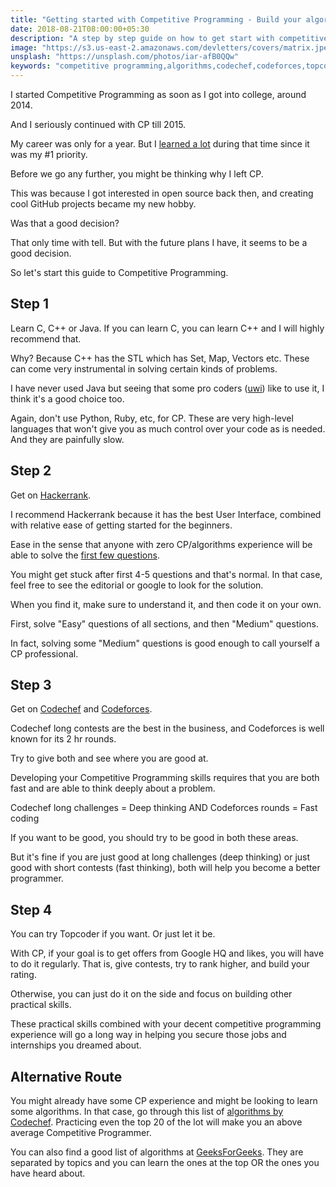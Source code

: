 ```yaml
---
title: "Getting started with Competitive Programming - Build your algorithm skills"
date: 2018-08-21T08:00:00+05:30
description: "A step by step guide on how to get start with competitive programming and building your algorithmic skills"
image: "https://s3.us-east-2.amazonaws.com/devletters/covers/matrix.jpeg"
unsplash: "https://unsplash.com/photos/iar-afB0QQw"
keywords: "competitive programming,algorithms,codechef,codeforces,topcoder,cp,beginners"
---
```


I started Competitive Programming as soon as I got into college, around 2014. 

And I seriously continued with CP till 2015. 

My career was only for a year. But I [learned a lot](https://devletters.com/letters/why-competitve-programming/) during that time since it was my #1 priority.

Before we go any further, you might be thinking why I left CP. 

This was because I got interested in open source back then, and creating cool GitHub projects became my new hobby.

Was that a good decision?

That only time with tell. But with the future plans I have, it seems to be a good decision.

So let's start this guide to Competitive Programming.

## Step 1

Learn C, C++ or Java. If you can learn C, you can learn C++ and I will highly recommend that.

Why? Because C++ has the STL which has Set, Map, Vectors etc. These can come very instrumental in solving certain kinds of problems.

I have never used Java but seeing that some pro coders ([uwi](https://codeforces.com/profile/uwi)) like to use it, I think it's a good choice too.

Again, don't use Python, Ruby, etc, for CP. These are very high-level languages that won't give you as much control over your code as is needed. 
And they are painfully slow.

## Step 2

Get on [Hackerrank](https://www.hackerrank.com/). 

I recommend Hackerrank because it has the best User Interface, combined with relative ease of getting started for the beginners.

Ease in the sense that anyone with zero CP/algorithms experience will be able to solve the [first few questions](https://www.hackerrank.com/domains/algorithms). 

You might get stuck after first 4-5 questions and that's normal. In that case, feel free to see the editorial or google to look for the solution.

When you find it, make sure to understand it, and then code it on your own. 

First, solve "Easy" questions of all sections, and then "Medium" questions. 

In fact, solving some "Medium" questions is good enough to call yourself a CP professional.

## Step 3

Get on [Codechef](https://codechef.com/) and [Codeforces](https://codeforces.com). 

Codechef long contests are the best in the business, and Codeforces is well known for its 2 hr rounds.

Try to give both and see where you are good at. 

Developing your Competitive Programming skills requires that you are both fast and are able to think deeply about a problem.

Codechef long challenges = Deep thinking AND Codeforces rounds = Fast coding

If you want to be good, you should try to be good in both these areas.

But it's fine if you are just good at long challenges (deep thinking) or just good with short contests (fast thinking), both will help you 
become a better programmer.

## Step 4

You can try Topcoder if you want. Or just let it be.

With CP, if your goal is to get offers from Google HQ and likes, you will have to do it regularly. That is, give contests, try to rank higher, and 
build your rating.

Otherwise, you can just do it on the side and focus on building other practical skills.

These practical skills combined with your decent competitive programming experience will go a long way in helping you secure those jobs and internships 
you dreamed about.

## Alternative Route

You might already have some CP experience and might be looking to learn some algorithms. In that case, go through this list of [algorithms 
by Codechef](https://discuss.codechef.com/questions/48877/data-structures-and-algorithms). Practicing even the top 20 of the lot will make you an above average Competitive Programmer.

You can also find a good list of algorithms at [GeeksForGeeks](https://www.geeksforgeeks.org/fundamentals-of-algorithms/). They are separated by topics and you can learn the ones at the top OR the ones you have heard about.
